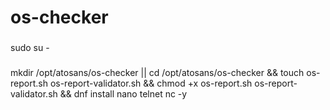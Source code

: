 # os-checker
###
sudo su -
###
mkdir /opt/atosans/os-checker || cd /opt/atosans/os-checker && touch os-report.sh os-report-validator.sh && chmod +x os-report.sh os-report-validator.sh && dnf install nano telnet nc -y
###
